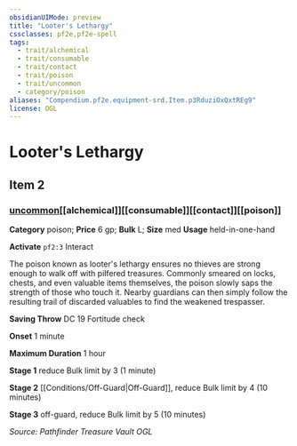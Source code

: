 ```yaml
---
obsidianUIMode: preview
title: "Looter's Lethargy"
cssclasses: pf2e,pf2e-spell
tags:
  - trait/alchemical
  - trait/consumable
  - trait/contact
  - trait/poison
  - trait/uncommon
  - category/poison
aliases: "Compendium.pf2e.equipment-srd.Item.p3RduziOxQxtREg9"
license: OGL
---
```

# Looter's Lethargy
## Item 2
### [uncommon](uncommon "Uncommon Rarity Trait")[[alchemical]][[consumable]][[contact]][[poison]]

**Category** poison; 
**Price** 6 gp; 
**Bulk** L; **Size** med
**Usage** held-in-one-hand

**Activate** `pf2:3` Interact

The poison known as looter's lethargy ensures no thieves are strong enough to walk off with pilfered treasures. Commonly smeared on locks, chests, and even valuable items themselves, the poison slowly saps the strength of those who touch it. Nearby guardians can then simply follow the resulting trail of discarded valuables to find the weakened trespasser.

**Saving Throw** DC 19 Fortitude check

**Onset** 1 minute

**Maximum Duration** 1 hour

**Stage 1** reduce Bulk limit by 3 (1 minute)

**Stage 2** [[Conditions/Off-Guard|Off-Guard]], reduce Bulk limit by 4 (10 minutes)

**Stage 3** off-guard, reduce Bulk limit by 5 (10 minutes)

*Source: Pathfinder Treasure Vault*
*OGL*